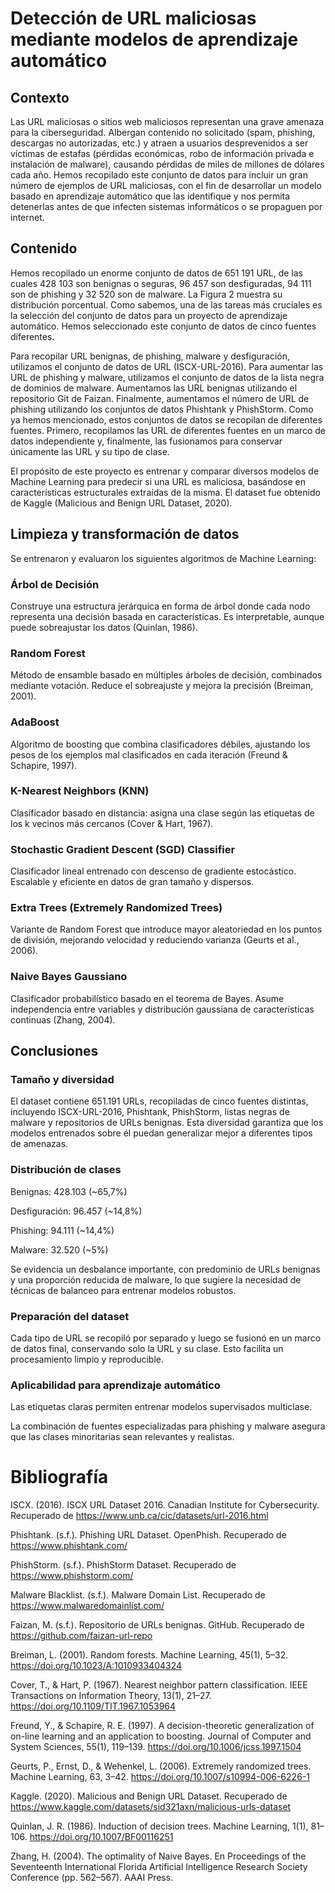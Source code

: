 # Detección de URL maliciosas mediante modelos de aprendizaje automático

## Contexto
Las URL maliciosas o sitios web maliciosos representan una grave amenaza para la ciberseguridad. Albergan contenido no solicitado (spam, phishing, descargas no autorizadas, etc.) y atraen a usuarios desprevenidos a ser víctimas de estafas (pérdidas económicas, robo de información privada e instalación de malware), causando pérdidas de miles de millones de dólares cada año. Hemos recopilado este conjunto de datos para incluir un gran número de ejemplos de URL maliciosas, con el fin de desarrollar un modelo basado en aprendizaje automático que las identifique y nos permita detenerlas antes de que infecten sistemas informáticos o se propaguen por internet.

## Contenido
Hemos recopilado un enorme conjunto de datos de 651 191 URL, de las cuales 428 103 son benignas o seguras, 96 457 son desfiguradas, 94 111 son de phishing y 32 520 son de malware. La Figura 2 muestra su distribución porcentual. Como sabemos, una de las tareas más cruciales es la selección del conjunto de datos para un proyecto de aprendizaje automático. Hemos seleccionado este conjunto de datos de cinco fuentes diferentes.

Para recopilar URL benignas, de phishing, malware y desfiguración, utilizamos el conjunto de datos de URL (ISCX-URL-2016). Para aumentar las URL de phishing y malware, utilizamos el conjunto de datos de la lista negra de dominios de malware. Aumentamos las URL benignas utilizando el repositorio Git de Faizan. Finalmente, aumentamos el número de URL de phishing utilizando los conjuntos de datos Phishtank y PhishStorm. Como ya hemos mencionado, estos conjuntos de datos se recopilan de diferentes fuentes. Primero, recopilamos las URL de diferentes fuentes en un marco de datos independiente y, finalmente, las fusionamos para conservar únicamente las URL y su tipo de clase.

El propósito de este proyecto es entrenar y comparar diversos modelos de Machine Learning para predecir si una URL es maliciosa, basándose en características estructurales extraídas de la misma. El dataset fue obtenido de Kaggle (Malicious and Benign URL Dataset, 2020).

## Limpieza y transformación de datos

Se entrenaron y evaluaron los siguientes algoritmos de Machine Learning:

### Árbol de Decisión
Construye una estructura jerárquica en forma de árbol donde cada nodo representa una decisión basada en características. Es interpretable, aunque puede sobreajustar los datos (Quinlan, 1986).

### Random Forest
Método de ensamble basado en múltiples árboles de decisión, combinados mediante votación. Reduce el sobreajuste y mejora la precisión (Breiman, 2001).

### AdaBoost
Algoritmo de boosting que combina clasificadores débiles, ajustando los pesos de los ejemplos mal clasificados en cada iteración (Freund & Schapire, 1997).

### K-Nearest Neighbors (KNN)
Clasificador basado en distancia: asigna una clase según las etiquetas de los k vecinos más cercanos (Cover & Hart, 1967).

### Stochastic Gradient Descent (SGD) Classifier
Clasificador lineal entrenado con descenso de gradiente estocástico. Escalable y eficiente en datos de gran tamaño y dispersos.

### Extra Trees (Extremely Randomized Trees)
Variante de Random Forest que introduce mayor aleatoriedad en los puntos de división, mejorando velocidad y reduciendo varianza (Geurts et al., 2006).

### Naive Bayes Gaussiano
Clasificador probabilístico basado en el teorema de Bayes. Asume independencia entre variables y distribución gaussiana de características continuas (Zhang, 2004).

## Conclusiones

### Tamaño y diversidad
El dataset contiene 651.191 URLs, recopiladas de cinco fuentes distintas, incluyendo ISCX-URL-2016, Phishtank, PhishStorm, listas negras de malware y repositorios de URLs benignas. Esta diversidad garantiza que los modelos entrenados sobre él puedan generalizar mejor a diferentes tipos de amenazas.

### Distribución de clases

Benignas: 428.103 (~65,7%)

Desfiguración: 96.457 (~14,8%)

Phishing: 94.111 (~14,4%)

Malware: 32.520 (~5%)

Se evidencia un desbalance importante, con predominio de URLs benignas y una proporción reducida de malware, lo que sugiere la necesidad de técnicas de balanceo para entrenar modelos robustos.

### Preparación del dataset
Cada tipo de URL se recopiló por separado y luego se fusionó en un marco de datos final, conservando solo la URL y su clase. Esto facilita un procesamiento limpio y reproducible.

### Aplicabilidad para aprendizaje automático

Las etiquetas claras permiten entrenar modelos supervisados multiclase.

La combinación de fuentes especializadas para phishing y malware asegura que las clases minoritarias sean relevantes y realistas.

# Bibliografía

ISCX. (2016). ISCX URL Dataset 2016. Canadian Institute for Cybersecurity. Recuperado de https://www.unb.ca/cic/datasets/url-2016.html

Phishtank. (s.f.). Phishing URL Dataset. OpenPhish. Recuperado de https://www.phishtank.com/

PhishStorm. (s.f.). PhishStorm Dataset. Recuperado de https://www.phishstorm.com/

Malware Blacklist. (s.f.). Malware Domain List. Recuperado de https://www.malwaredomainlist.com/

Faizan, M. (s.f.). Repositorio de URLs benignas. GitHub. Recuperado de https://github.com/faizan-url-repo

Breiman, L. (2001). Random forests. Machine Learning, 45(1), 5–32. https://doi.org/10.1023/A:1010933404324

Cover, T., & Hart, P. (1967). Nearest neighbor pattern classification. IEEE Transactions on Information Theory, 13(1), 21–27. https://doi.org/10.1109/TIT.1967.1053964

Freund, Y., & Schapire, R. E. (1997). A decision-theoretic generalization of on-line learning and an application to boosting. Journal of Computer and System Sciences, 55(1), 119–139. https://doi.org/10.1006/jcss.1997.1504

Geurts, P., Ernst, D., & Wehenkel, L. (2006). Extremely randomized trees. Machine Learning, 63, 3–42. https://doi.org/10.1007/s10994-006-6226-1

Kaggle. (2020). Malicious and Benign URL Dataset. Recuperado de https://www.kaggle.com/datasets/sid321axn/malicious-urls-dataset

Quinlan, J. R. (1986). Induction of decision trees. Machine Learning, 1(1), 81–106. https://doi.org/10.1007/BF00116251

Zhang, H. (2004). The optimality of Naive Bayes. En Proceedings of the Seventeenth International Florida Artificial Intelligence Research Society Conference (pp. 562–567). AAAI Press.